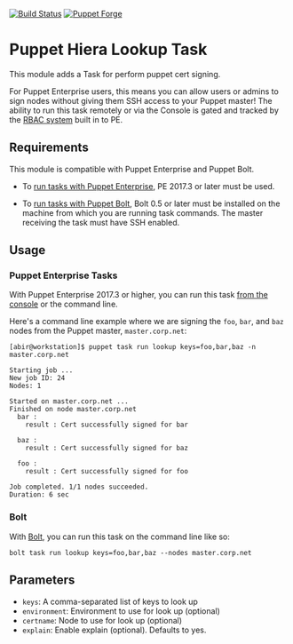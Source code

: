 [![Build Status](https://travis-ci.org/maju6406/lookup.svg?branch=master)](https://travis-ci.org/maju6406/lookup)
[![Puppet Forge](https://img.shields.io/puppetforge/v/beersy/lookup.svg)](https://forge.puppetlabs.com/beersy/lookup)

# Puppet Hiera Lookup Task

This module adds a Task for perform puppet cert signing.

For Puppet Enterprise users, this means you can allow users or admins to sign nodes without giving them SSH access to your Puppet master! The ability to run this task remotely or via the Console is gated and tracked by the [RBAC system](https://puppet.com/docs/pe/2017.3/rbac/managing_access.html) built in to PE.

## Requirements

This module is compatible with Puppet Enterprise and Puppet Bolt.

* To [run tasks with Puppet Enterprise](https://puppet.com/docs/pe/2017.3/orchestrator/running_tasks.html), PE 2017.3 or later must be used.

* To [run tasks with Puppet Bolt](https://puppet.com/docs/bolt/0.x/running_tasks_and_plans_with_bolt.html), Bolt 0.5 or later must be installed on the machine from which you are running task commands. The master receiving the task must have SSH enabled.

## Usage

### Puppet Enterprise Tasks

With Puppet Enterprise 2017.3 or higher, you can run this task [from the console](https://puppet.com/docs/pe/2017.3/orchestrator/running_tasks_in_the_console.html) or the command line.

Here's a command line example where we are signing the `foo`, `bar`, and `baz` nodes from the Puppet master, `master.corp.net`:

```shell
[abir@workstation]$ puppet task run lookup keys=foo,bar,baz -n master.corp.net

Starting job ...
New job ID: 24
Nodes: 1

Started on master.corp.net ...
Finished on node master.corp.net
  bar :
    result : Cert successfully signed for bar

  baz :
    result : Cert successfully signed for baz

  foo :
    result : Cert successfully signed for foo

Job completed. 1/1 nodes succeeded.
Duration: 6 sec
```

### Bolt

With [Bolt](https://puppet.com/docs/bolt/0.x/running_tasks_and_plans_with_bolt.html), you can run this task on the command line like so:

```shell
bolt task run lookup keys=foo,bar,baz --nodes master.corp.net
```

## Parameters

* `keys`: A comma-separated list of keys to look up
* `environment`: Environment to use for look up (optional)
* `certname`: Node to use for look up (optional)
* `explain`: Enable explain (optional). Defaults to yes.
